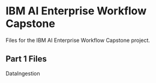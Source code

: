 # IBM AI Enterprise Workflow Capstone
Files for the IBM AI Enterprise Workflow Capstone project. 

## Part 1 Files

DataIngestion
